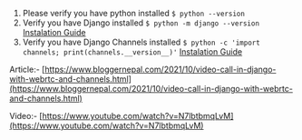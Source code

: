 1. Please verify you have python installed `$ python --version`
2. Verify you have Django installed `$ python -m django --version` [Instalation Guide](https://docs.djangoproject.com/en/stable/intro/install/)
3. Verify you have Django Channels installed `$ python -c 'import channels; print(channels.__version__)'` [Instalation Guide](https://channels.readthedocs.io/en/stable/installation.html)

Article:-
[https://www.bloggernepal.com/2021/10/video-call-in-django-with-webrtc-and-channels.html](https://www.bloggernepal.com/2021/10/video-call-in-django-with-webrtc-and-channels.html)

Video:- 
[https://www.youtube.com/watch?v=N7lbtbmqLvM](https://www.youtube.com/watch?v=N7lbtbmqLvM)